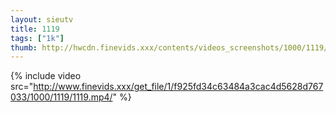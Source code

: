 ```yaml
--- 
layout: sieutv
title: 1119
tags: ["1k"]
thumb: http://hwcdn.finevids.xxx/contents/videos_screenshots/1000/1119/preview.mp4.jpg
---
```

{% include video src="http://www.finevids.xxx/get_file/1/f925fd34c63484a3cac4d5628d767033/1000/1119/1119.mp4/" %} 
